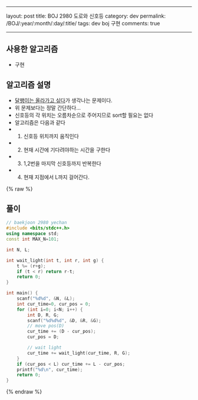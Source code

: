 ---

layout: post 
title: BOJ 2980 도로와 신호등 
category: dev 
permalink: /BOJ/:year/:month/:day/:title/ 
tags: dev boj 구현
comments: true

--------------

사용한 알고리즘
---------------

-	구현

알고리즘 설명
-------------

-	[달팽이는 올라가고 싶다](https://www.acmicpc.net/problem/2869)가 생각나는 문제이다.
-	위 문제보다는 정말 간단하다...
-	신호등의 각 위치는 오름차순으로 주어지므로 sort할 필요는 없다
-	알고리즘은 다음과 같다
-	1. 신호등 위치까지 움직인다
-	2. 현재 시간에 기다려야하는 시간을 구한다
-	3. 1,2번을 마지막 신호등까지 반복한다
-	4. 현재 지점에서 L까지 걸어간다.

{% raw %}

풀이
----

```c++
// baekjoon 2980 yechan
#include <bits/stdc++.h>
using namespace std;
const int MAX_N=101;

int N, L;

int wait_light(int t, int r, int g) {
    t %= (r+g);
    if (t < r) return r-t;
    return 0;
}

int main() {
    scanf("%d%d", &N, &L);
    int cur_time=0, cur_pos = 0;
    for (int i=0; i<N; i++) {
        int D, R, G;
        scanf("%d%d%d", &D, &R, &G);
        // move pos(D)
        cur_time += (D - cur_pos);
        cur_pos = D;

        // wait light
        cur_time += wait_light(cur_time, R, G);
    }
    if (cur_pos < L) cur_time += L - cur_pos;
    printf("%d\n", cur_time);
    return 0;
}
```

{% endraw %}
